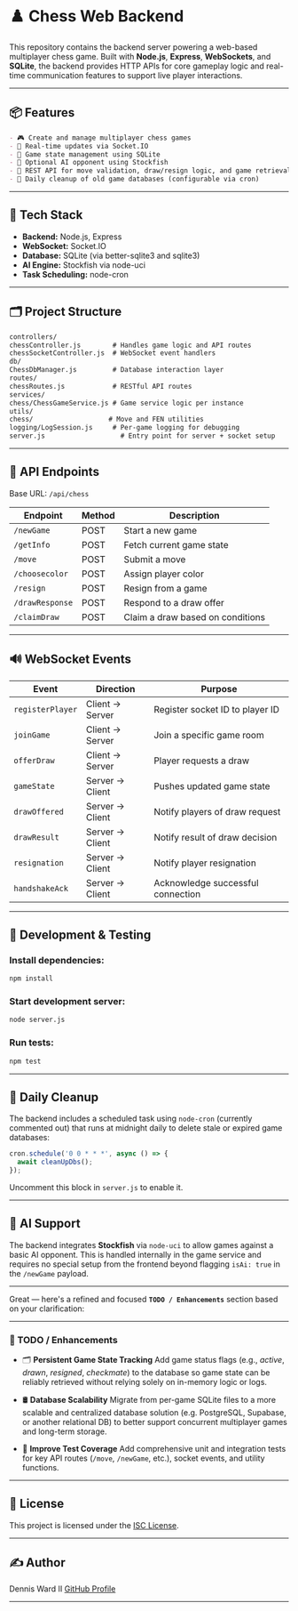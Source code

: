 
# ♟️ Chess Web Backend
This repository contains the backend server powering a web-based multiplayer chess game. Built with **Node.js**, **Express**, **WebSockets**, and **SQLite**, the backend provides HTTP APIs for core gameplay logic and real-time communication features to support live player interactions.

---

## 📦 Features

```markdown
- 🎮 Create and manage multiplayer chess games
- 🔄 Real-time updates via Socket.IO
- 💾 Game state management using SQLite
- 🤖 Optional AI opponent using Stockfish
- 📡 REST API for move validation, draw/resign logic, and game retrieval
- 🧼 Daily cleanup of old game databases (configurable via cron)
````
---

## 🧱 Tech Stack

- **Backend:** Node.js, Express
- **WebSocket:** Socket.IO
- **Database:** SQLite (via better-sqlite3 and sqlite3)
- **AI Engine:** Stockfish via node-uci
- **Task Scheduling:** node-cron
  
---

## 🗂️ Project Structure

```markdown
controllers/
chessController.js        # Handles game logic and API routes
chessSocketController.js  # WebSocket event handlers
db/
ChessDbManager.js         # Database interaction layer
routes/
chessRoutes.js            # RESTful API routes
services/
chess/ChessGameService.js # Game service logic per instance
utils/
chess/                   # Move and FEN utilities
logging/LogSession.js     # Per-game logging for debugging
server.js                   # Entry point for server + socket setup
````

---

## 🔌 API Endpoints

Base URL: `/api/chess`

| Endpoint         | Method | Description                       |
|------------------|--------|-----------------------------------|
| `/newGame`       | POST   | Start a new game                  |
| `/getInfo`       | POST   | Fetch current game state          |
| `/move`          | POST   | Submit a move                     |
| `/choosecolor`   | POST   | Assign player color               |
| `/resign`        | POST   | Resign from a game                |
| `/drawResponse`  | POST   | Respond to a draw offer           |
| `/claimDraw`     | POST   | Claim a draw based on conditions  |

---

## 🔊 WebSocket Events

| Event             | Direction | Purpose                                      |
|-------------------|-----------|----------------------------------------------|
| `registerPlayer`  | Client → Server | Register socket ID to player ID      |
| `joinGame`        | Client → Server | Join a specific game room           |
| `offerDraw`       | Client → Server | Player requests a draw              |
| `gameState`       | Server → Client | Pushes updated game state           |
| `drawOffered`     | Server → Client | Notify players of draw request      |
| `drawResult`      | Server → Client | Notify result of draw decision      |
| `resignation`     | Server → Client | Notify player resignation           |
| `handshakeAck`    | Server → Client | Acknowledge successful connection   |

---

## 🧪 Development & Testing

### Install dependencies:

```bash
npm install
````

### Start development server:

```bash
node server.js
```

### Run tests:

```bash
npm test
```

---

## 🧹 Daily Cleanup

The backend includes a scheduled task using `node-cron` (currently commented out) that runs at midnight daily to delete stale or expired game databases:

```js
cron.schedule('0 0 * * *', async () => {
  await cleanUpDbs();
});
```

Uncomment this block in `server.js` to enable it.

---

## 🤖 AI Support

The backend integrates **Stockfish** via `node-uci` to allow games against a basic AI opponent. This is handled internally in the game service and requires no special setup from the frontend beyond flagging `isAi: true` in the `/newGame` payload.

---

Great — here's a refined and focused **`TODO / Enhancements`** section based on your clarification:

---

### 🚧 TODO / Enhancements

* 🗂 **Persistent Game State Tracking**
  Add game status flags (e.g., *active*, *drawn*, *resigned*, *checkmate*) to the database so game state can be reliably retrieved without relying solely on in-memory logic or logs.

* 🛢 **Database Scalability**
  Migrate from per-game SQLite files to a more scalable and centralized database solution (e.g. PostgreSQL, Supabase, or another relational DB) to better support concurrent multiplayer games and long-term storage.

* 🧪 **Improve Test Coverage**
  Add comprehensive unit and integration tests for key API routes (`/move`, `/newGame`, etc.), socket events, and utility functions.

---

## 📜 License

This project is licensed under the [ISC License](https://opensource.org/licenses/ISC).

---

## ✍️ Author

Dennis Ward II
[GitHub Profile](https://github.com/Maiar0)

---

